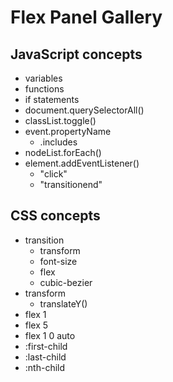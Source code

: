 # Flex Panel Gallery

## JavaScript concepts

- variables
- functions
- if statements
- document.querySelectorAll()
- classList.toggle()
- event.propertyName
    - .includes
- nodeList.forEach()
- element.addEventListener()
    - "click"
    - "transitionend"

## CSS concepts

- transition
    - transform
    - font-size
    - flex
    - cubic-bezier
- transform
    - translateY()
- flex 1
- flex 5
- flex 1 0 auto
- :first-child
- :last-child
- :nth-child